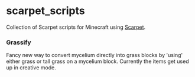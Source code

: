 # scarpet_scripts
Collection of Scarpet scripts for Minecraft using [Scarpet](https://github.com/gnembon/scarpet).


### Grassify
Fancy new way to convert mycelium directly into grass blocks by 'using' either grass or tall grass on a mycelium block. Currently the items get used up in creative mode.



